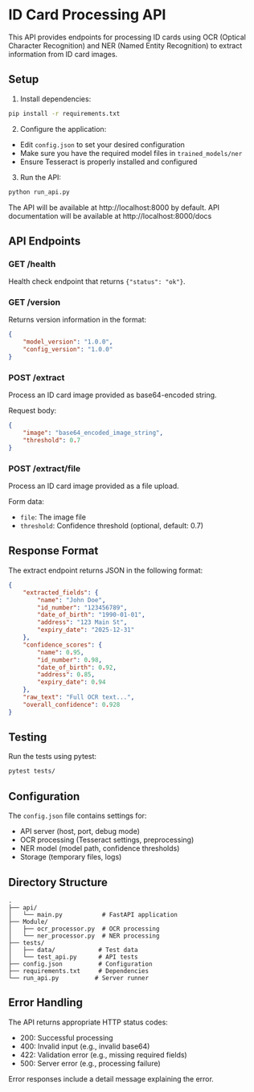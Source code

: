 # ID Card Processing API

This API provides endpoints for processing ID cards using OCR (Optical Character Recognition) and NER (Named Entity Recognition) to extract information from ID card images.

## Setup

1. Install dependencies:
```bash
pip install -r requirements.txt
```

2. Configure the application:
- Edit `config.json` to set your desired configuration
- Make sure you have the required model files in `trained_models/ner`
- Ensure Tesseract is properly installed and configured

3. Run the API:
```bash
python run_api.py
```

The API will be available at http://localhost:8000 by default.
API documentation will be available at http://localhost:8000/docs

## API Endpoints

### GET /health
Health check endpoint that returns `{"status": "ok"}`.

### GET /version
Returns version information in the format:
```json
{
    "model_version": "1.0.0",
    "config_version": "1.0.0"
}
```

### POST /extract
Process an ID card image provided as base64-encoded string.

Request body:
```json
{
    "image": "base64_encoded_image_string",
    "threshold": 0.7
}
```

### POST /extract/file
Process an ID card image provided as a file upload.

Form data:
- `file`: The image file
- `threshold`: Confidence threshold (optional, default: 0.7)

## Response Format

The extract endpoint returns JSON in the following format:
```json
{
    "extracted_fields": {
        "name": "John Doe",
        "id_number": "123456789",
        "date_of_birth": "1990-01-01",
        "address": "123 Main St",
        "expiry_date": "2025-12-31"
    },
    "confidence_scores": {
        "name": 0.95,
        "id_number": 0.98,
        "date_of_birth": 0.92,
        "address": 0.85,
        "expiry_date": 0.94
    },
    "raw_text": "Full OCR text...",
    "overall_confidence": 0.928
}
```

## Testing

Run the tests using pytest:
```bash
pytest tests/
```

## Configuration

The `config.json` file contains settings for:
- API server (host, port, debug mode)
- OCR processing (Tesseract settings, preprocessing)
- NER model (model path, confidence thresholds)
- Storage (temporary files, logs)

## Directory Structure

```
.
├── api/
│   └── main.py           # FastAPI application
├── Module/
│   ├── ocr_processor.py  # OCR processing
│   └── ner_processor.py  # NER processing
├── tests/
│   ├── data/            # Test data
│   └── test_api.py      # API tests
├── config.json          # Configuration
├── requirements.txt     # Dependencies
└── run_api.py          # Server runner
```

## Error Handling

The API returns appropriate HTTP status codes:
- 200: Successful processing
- 400: Invalid input (e.g., invalid base64)
- 422: Validation error (e.g., missing required fields)
- 500: Server error (e.g., processing failure)

Error responses include a detail message explaining the error.